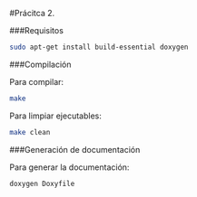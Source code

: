 #Prácitca 2.

###Requisitos
```bash
sudo apt-get install build-essential doxygen
```

###Compilación

Para compilar:
```bash
make
```

Para limpiar ejecutables:
```bash
make clean
```

###Generación de documentación

Para generar la documentación:
```bash
doxygen Doxyfile
```
